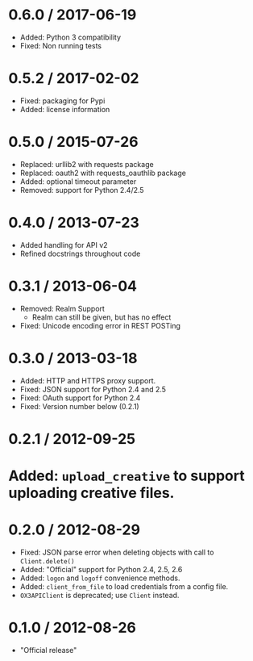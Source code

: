 0.6.0 / 2017-06-19
==================
 * Added: Python 3 compatibility
 * Fixed: Non running tests

0.5.2 / 2017-02-02
==================
 * Fixed: packaging for Pypi
 * Added: license information

0.5.0 / 2015-07-26
==================
 * Replaced: urllib2 with requests package
 * Replaced: oauth2 with requests_oauthlib package
 * Added: optional timeout parameter
 * Removed: support for Python 2.4/2.5

0.4.0 / 2013-07-23
==================
 * Added handling for API v2
 * Refined docstrings throughout code

0.3.1 / 2013-06-04
==================
 * Removed: Realm Support
     * Realm can still be given, but has no effect
 * Fixed: Unicode encoding error in REST POSTing

0.3.0 / 2013-03-18
==================
 * Added: HTTP and HTTPS proxy support.
 * Fixed: JSON support for Python 2.4 and 2.5
 * Fixed: OAuth support for Python 2.4
 * Fixed: Version number below (0.2.1)
 

0.2.1 / 2012-09-25
==================
  # Added: `upload_creative` to support uploading creative files.

0.2.0 / 2012-08-29
==================

  * Fixed: JSON parse error when deleting objects with call to `Client.delete()`
  * Added: "Official" support for Python 2.4, 2.5, 2.6
  * Added: `logon` and `logoff` convenience methods.
  * Added: `client_from_file` to load credentials from a config file.
  * `OX3APIClient` is deprecated; use `Client` instead.

0.1.0 / 2012-08-26
==================

  * "Official release"
